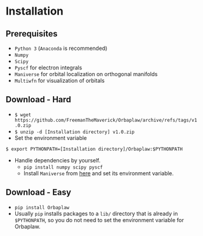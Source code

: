 # Installation

## Prerequisites
+ `Python 3` (`Anaconda` is recommended)
+ `Numpy`
+ `Scipy`
+ `Pyscf` for electron integrals
+ `Maniverse` for orbital localization on orthogonal manifolds
+ `Multiwfn` for visualization of orbitals

## Download - Hard 
+ `$ wget https://github.com/FreemanTheMaverick/Orbaplaw/archive/refs/tags/v1.0.zip`
+ `$ unzip -d [Installation directory] v1.0.zip`
+ Set the environment variable
```
$ export PYTHONPATH=[Installation directory]/Orbaplaw:$PYTHONPATH
```
+ Handle dependencies by yourself.
  + `pip install numpy scipy pyscf`
  + Install `Maniverse` from [here](https://github.com/FreemanTheMaverick/Maniverse.git) and set its environment variable.

## Download - Easy
+ `pip install Orbaplaw`
+ Usually `pip` installs packages to a `lib/` directory that is already in `$PYTHONPATH`, so you do not need to set the environment variable for Orbaplaw.
